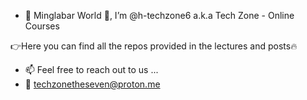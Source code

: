 - 👋 Minglabar World 🙏, I’m @h-techzone6 a.k.a Tech Zone - Online Courses

👉Here you can find all the repos provided in the lectures and posts🔥

- 📫 Feel free to reach out to us ...
- 💌 techzonetheseven@proton.me

<!---
h-techzone6/h-techzone6 is a ✨ special ✨ repository because its `README.md` (this file) appears on your GitHub profile.
You can click the Preview link to take a look at your changes.
--->
